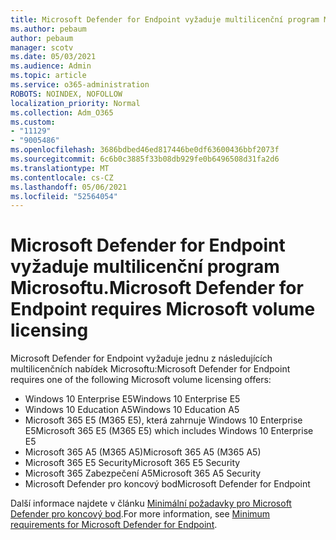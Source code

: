```yaml
---
title: Microsoft Defender for Endpoint vyžaduje multilicenční program Microsoftu.
ms.author: pebaum
author: pebaum
manager: scotv
ms.date: 05/03/2021
ms.audience: Admin
ms.topic: article
ms.service: o365-administration
ROBOTS: NOINDEX, NOFOLLOW
localization_priority: Normal
ms.collection: Adm_O365
ms.custom:
- "11129"
- "9005486"
ms.openlocfilehash: 3686bdbed46ed817446be0df63600436bbf2073f
ms.sourcegitcommit: 6c6b0c3885f33b08db929fe0b6496508d31fa2d6
ms.translationtype: MT
ms.contentlocale: cs-CZ
ms.lasthandoff: 05/06/2021
ms.locfileid: "52564054"
---
```

# <a name="microsoft-defender-for-endpoint-requires-microsoft-volume-licensing"></a><span data-ttu-id="d3ada-102">Microsoft Defender for Endpoint vyžaduje multilicenční program Microsoftu.</span><span class="sxs-lookup"><span data-stu-id="d3ada-102">Microsoft Defender for Endpoint requires Microsoft volume licensing</span></span>

<span data-ttu-id="d3ada-103">Microsoft Defender for Endpoint vyžaduje jednu z následujících multilicenčních nabídek Microsoftu:</span><span class="sxs-lookup"><span data-stu-id="d3ada-103">Microsoft Defender for Endpoint requires one of the following Microsoft volume licensing offers:</span></span>

- <span data-ttu-id="d3ada-104">Windows 10 Enterprise E5</span><span class="sxs-lookup"><span data-stu-id="d3ada-104">Windows 10 Enterprise E5</span></span>
- <span data-ttu-id="d3ada-105">Windows 10 Education A5</span><span class="sxs-lookup"><span data-stu-id="d3ada-105">Windows 10 Education A5</span></span>
- <span data-ttu-id="d3ada-106">Microsoft 365 E5 (M365 E5), která zahrnuje Windows 10 Enterprise E5</span><span class="sxs-lookup"><span data-stu-id="d3ada-106">Microsoft 365 E5 (M365 E5) which includes Windows 10 Enterprise E5</span></span>
- <span data-ttu-id="d3ada-107">Microsoft 365 A5 (M365 A5)</span><span class="sxs-lookup"><span data-stu-id="d3ada-107">Microsoft 365 A5 (M365 A5)</span></span>
- <span data-ttu-id="d3ada-108">Microsoft 365 E5 Security</span><span class="sxs-lookup"><span data-stu-id="d3ada-108">Microsoft 365 E5 Security</span></span>
- <span data-ttu-id="d3ada-109">Microsoft 365 Zabezpečení A5</span><span class="sxs-lookup"><span data-stu-id="d3ada-109">Microsoft 365 A5 Security</span></span>
- <span data-ttu-id="d3ada-110">Microsoft Defender pro koncový bod</span><span class="sxs-lookup"><span data-stu-id="d3ada-110">Microsoft Defender for Endpoint</span></span>

<span data-ttu-id="d3ada-111">Další informace najdete v článku [Minimální požadavky pro Microsoft Defender pro koncový bod](https://docs.microsoft.com/microsoft-365/security/defender-endpoint/minimum-requirements).</span><span class="sxs-lookup"><span data-stu-id="d3ada-111">For more information, see [Minimum requirements for Microsoft Defender for Endpoint](https://docs.microsoft.com/microsoft-365/security/defender-endpoint/minimum-requirements).</span></span>